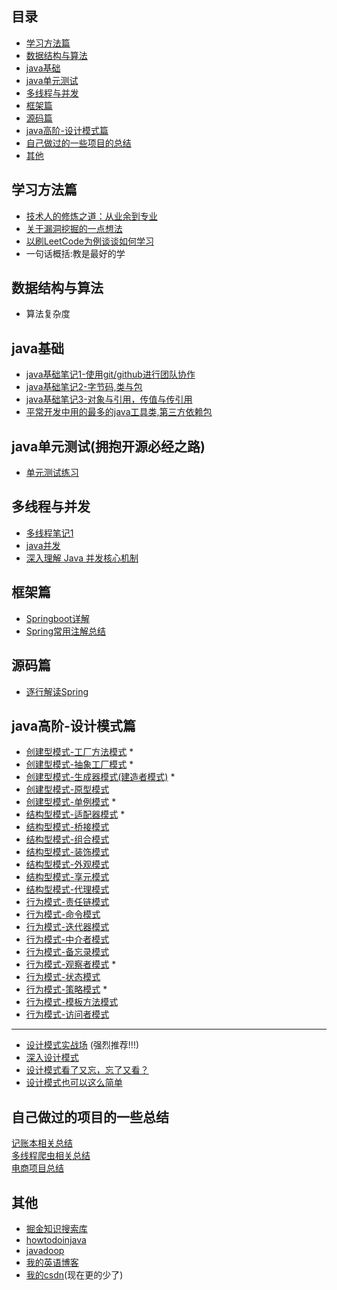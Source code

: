 ## 目录
- [学习方法篇](#学习方法篇)
- [数据结构与算法](#数据结构与算法)
- [java基础](#java基础)
- [java单元测试](#java单元测试)
- [多线程与并发](#多线程与并发)
- [框架篇](#框架篇)
- [源码篇](#源码篇)
- [java高阶-设计模式篇](#java高阶-设计模式篇)
- [自己做过的一些项目的总结](#自己造的轮子)
- [其他](#其他)

## 学习方法篇
* [技术人的修炼之道：从业余到专业](https://mp.weixin.qq.com/s/gBgFyy4MMrF5vn-8NGEVQw)
* [关于漏洞挖掘的一点想法](https://mp.weixin.qq.com/s/79k5bxGr1ykCpN4lSeiTqw)
* [以刷LeetCode为例谈谈如何学习](https://github.com/richard1230/myJavaBlog/issues/4) 
* 一句话概括:教是最好的学


## 数据结构与算法
* 算法复杂度
## java基础
* [java基础笔记1-使用git/github进行团队协作](https://github.com/richard1230/myJavaBlog/issues/2)
* [java基础笔记2-字节码,类与包](https://github.com/richard1230/myJavaBlog/issues/3)
* [java基础笔记3-对象与引用，传值与传引用](https://github.com/richard1230/myBlog/issues/28)
* [平常开发中用的最多的java工具类,第三方依赖包](https://juejin.im/post/5d4a25b351882505c105cc6e)

## java单元测试(拥抱开源必经之路)
* [单元测试练习](https://github.com/richard1230/UnitTestCI)

## 多线程与并发
* [多线程笔记1](https://github.com/richard1230/myblog/issues/1)              <br>
* [java并发](https://juejin.im/post/5d16a633e51d455a2f2202a3)               <br>
* [深入理解 Java 并发核心机制](https://juejin.im/post/5e05931ee51d45582c27d737)

## 框架篇
* [Springboot详解](https://juejin.im/post/5dfb4d7151882542977d0cb7)
* [Spring常用注解总结](https://juejin.im/post/5ea2593f6fb9a03c73799bf4)

## 源码篇
* [逐行解读Spring](https://juejin.im/post/6860052518265683981)

## java高阶-设计模式篇
* [创建型模式-工厂方法模式](https://github.com/richard1230/myJavaBlog/issues/5) *
* [创建型模式-抽象工厂模式](https://github.com/richard1230/myJavaBlog/issues/6) *
* [创建型模式-生成器模式(建造者模式)](https://github.com/richard1230/myJavaBlog/issues/7) *
* [创建型模式-原型模式](https://github.com/richard1230/myJavaBlog/issues/9)
* [创建型模式-单例模式](https://github.com/richard1230/myJavaBlog/issues/8) *
* [结构型模式-适配器模式](https://github.com/richard1230/myJavaBlog/issues/10) *
* [结构型模式-桥接模式](https://github.com/richard1230/myJavaBlog/issues/11)
* [结构型模式-组合模式](https://github.com/richard1230/myJavaBlog/issues/12)
* [结构型模式-装饰模式](https://github.com/richard1230/myJavaBlog/issues/13)
* [结构型模式-外观模式](https://github.com/richard1230/myJavaBlog/issues/14)
* [结构型模式-享元模式](https://github.com/richard1230/myJavaBlog/issues/15)
* [结构型模式-代理模式](https://github.com/richard1230/myJavaBlog/issues/16)
* [行为模式-责任链模式](https://github.com/richard1230/myJavaBlog/issues/17)
* [行为模式-命令模式](https://github.com/richard1230/myJavaBlog/issues/18)
* [行为模式-迭代器模式](https://github.com/richard1230/myJavaBlog/issues/19)
* [行为模式-中介者模式](https://github.com/richard1230/myJavaBlog/issues/20)
* [行为模式-备忘录模式](https://github.com/richard1230/myJavaBlog/issues/21)
* [行为模式-观察者模式](https://github.com/richard1230/myJavaBlog/issues/23) *
* [行为模式-状态模式](https://github.com/richard1230/myJavaBlog/issues/24)
* [行为模式-策略模式](https://github.com/richard1230/myJavaBlog/issues/25) *
* [行为模式-模板方法模式](https://github.com/richard1230/myJavaBlog/issues/26)
* [行为模式-访问者模式](https://github.com/richard1230/myJavaBlog/issues/27)

*****************************************************************************************
* [设计模式实战场](https://github.com/iluwatar/java-design-patterns) (强烈推荐!!!)
* [深入设计模式](https://refactoringguru.cn/design-patterns/book)
* [设计模式看了又忘，忘了又看？](https://juejin.im/post/5ceb37a76fb9a07f0870737a)
* [设计模式也可以这么简单](https://www.javadoop.com/post/design-pattern)

## 自己做过的项目的一些总结
[记账本相关总结](https://github.com/richard1230/myBlog/blob/master/java/pocketBookProject_note/pocketBookProjectSummary.md)  <br>
[多线程爬虫相关总结](https://github.com/richard1230/myBlog/blob/master/java/crawlerProjectSummary/crawlerProjectSummary.md)   <br>
[电商项目总结](https://github.com/richard1230/myBlog/blob/master/java/ecommerceProjectSummary/ecommerceSummary.md)

## 其他
* [掘金知识搜索库](http://zy2071.com/Fun/jueJinSearch.html)
* [howtodoinjava](https://howtodoinjava.com/)
* [javadoop](https://javadoop.com/)
* [我的英语博客](https://medium.com/me/stories/public)
* [我的csdn](https://blog.csdn.net/richard1230)(现在更的少了)
